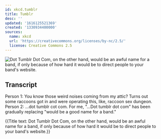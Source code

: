 ```yaml
---
id: xkcd.tumblr
title: Tumblr
desc: ''
updated: '1616125521369'
created: '1330934400000'
sources:
  name: xkcd
  url: 'https://creativecommons.org/licenses/by-nc/2.5/'
  license: Creative Commons 2.5
---
```

![Dot Tumblr Dot Com, on the other hand, would be an awful name for a band, if only because of how hard it would be to direct people to your band's website.](https://imgs.xkcd.com/comics/tumblr.png)

## Transcript
Person 1: You know those weird noises coming from my attic? Turns out some raccoons got in and were operating this, like, raccoon sex dungeon.
Person 2: ...dot tumblr cot com.
For me, "...Dot tumblr dot com" has been gradually replacing "would be a good name for a band."

{{Title text: Dot Tumblr Dot Com, on the other hand, would be an awful name for a band, if only because of how hard it would be to direct people to your band's website.}}
